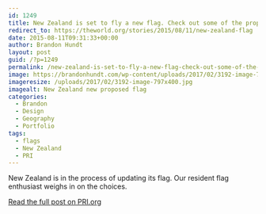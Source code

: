 ```yaml
---
id: 1249
title: New Zealand is set to fly a new flag. Check out some of the proposals.
redirect_to: https://theworld.org/stories/2015/08/11/new-zealand-flag
date: 2015-08-11T09:31:33+00:00
author: Brandon Hundt
layout: post
guid: /?p=1249
permalink: /new-zealand-is-set-to-fly-a-new-flag-check-out-some-of-the-proposals/
image: https://brandonhundt.com/wp-content/uploads/2017/02/3192-image-797x400.jpg
imageresize: /uploads/2017/02/3192-image-797x400.jpg
imagealt: New Zealand new proposed flag
categories:
  - Brandon
  - Design
  - Geography
  - Portfolio
tags:
  - flags
  - New Zealand
  - PRI
---
```

New Zealand is in the process of updating its flag. Our resident flag enthusiast weighs in on the choices.<!--more-->

[Read the full post on PRI.org](https://www.pri.org/stories/2015-08-11/new-zealand-set-fly-new-flag-check-out-some-proposals)

